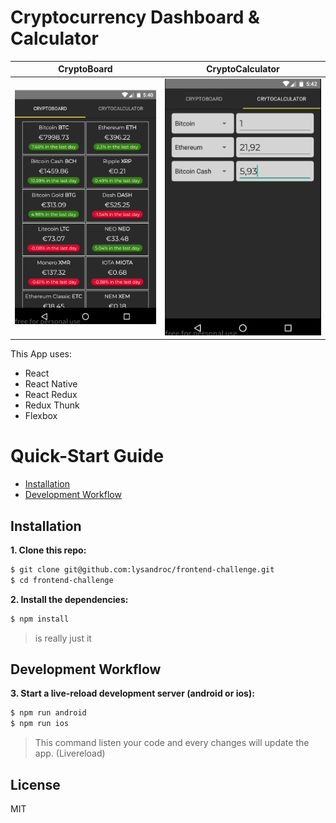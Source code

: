 # Cryptocurrency Dashboard & Calculator

CryptoBoard                |  CryptoCalculator
:-------------------------:|:-------------------------:
![](cryptoboard.png)  |  ![](cryptocalculator.png)

This App uses:
  - React
  - React Native
  - React Redux
  - Redux Thunk
  - Flexbox

# Quick-Start Guide

- [Installation](#installation)
- [Development Workflow](#development-workflow)

## Installation

**1. Clone this repo:**

```bash
$ git clone git@github.com:lysandroc/frontend-challenge.git
$ cd frontend-challenge
```


**2. Install the dependencies:**

```bash
$ npm install
```

> is really just it



## Development Workflow


**3. Start a live-reload development server (android or ios):**
```bash
$ npm run android
$ npm run ios
```

> This command listen your code and every changes will update the app. (Livereload)

## License

MIT
